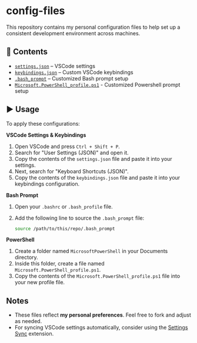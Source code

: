 # config-files

This repository contains my personal configuration files to help set up a consistent development environment across machines.

## 📝 Contents

- [`settings.json`](./settings.json) – VSCode settings
- [`keybindings.json`](./keybindings.json) – Custom VSCode keybindings
- [`.bash_prompt`](./.bash_prompt) – Customized Bash prompt setup
- [`Microsoft.PowerShell_profile.ps1`](./Microsoft.PowerShell_profile.ps1) - Customized Powershell prompt setup

## ▶️ Usage

To apply these configurations:

**VSCode Settings & Keybindings**

1. Open VSCode and press `Ctrl + Shift + P`.
2. Search for "User Settings (JSON)" and open it.
3. Copy the contents of the `settings.json` file and paste it into your settings.
4. Next, search for "Keyboard Shortcuts (JSON)".
5. Copy the contents of the `keybindings.json` file and paste it into your keybindings configuration.

**Bash Prompt**

1. Open your `.bashrc` or `.bash_profile` file.
2. Add the following line to source the `.bash_prompt` file:
   
   ```bash
   source /path/to/this/repo/.bash_prompt
   ```
   
**PowerShell**

1. Create a folder named `MicrosoftPowerShell` in your Documents directory.
2. Inside this folder, create a file named `Microsoft.PowerShell_profile.ps1`.
3. Copy the contents of the `Microsoft.PowerShell_profile.ps1` file into your new profile file.


## Notes

- These files reflect **my personal preferences**. Feel free to fork and adjust as needed.
- For syncing VSCode settings automatically, consider using the [Settings Sync](https://marketplace.visualstudio.com/items?itemName=Shan.code-settings-sync) extension.
